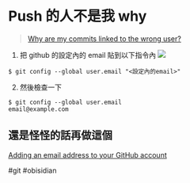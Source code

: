# Push 的人不是我 why
>[Why are my commits linked to the wrong user?](https://docs.github.com/en/pull-requests/committing-changes-to-your-project/troubleshooting-commits/why-are-my-commits-linked-to-the-wrong-user)



1. 把 github 的設定內的 email 貼到以下指令內
![](https://i.imgur.com/lq40cUO.png)
```shell
$ git config --global user.email "<設定內的email>"
```
2. 然後檢查一下
```shell
$ git config --global user.email
email@example.com
```

## 還是怪怪的話再做這個
[Adding an email address to your GitHub account](https://docs.github.com/en/account-and-profile/setting-up-and-managing-your-github-user-account/managing-email-preferences/adding-an-email-address-to-your-github-account)

#git #obisidian 